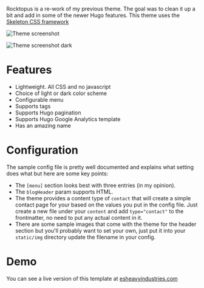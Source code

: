 Rocktopus is a re-work of my previous theme. The goal was to clean it up a bit and add in some of the newer Hugo features.
This theme uses the [Skeleton CSS framework](http://getskeleton.com/)

![Theme screenshot](https://raw.githubusercontent.com/esell/rocktopus/master/images/screenshot.png)

![Theme screenshot dark](https://raw.githubusercontent.com/esell/rocktopus/master/images/screenshot-dark.png)

# Features
* Lightweight. All CSS and no javascript
* Choice of light or dark color scheme
* Configurable menu
* Supports tags
* Supports Hugo pagination
* Supports Hugo Google Analytics template
* Has an amazing name


# Configuration
The sample config file is pretty well documented and explains what setting does what but here are some key points:

* The `[menu]` section looks best with three entries (in my opinion).
* The `blogHeader` param supports HTML.
* The theme provides a content type of `contact` that will create a simple contact page for your based on the values you put in the config file. Just create a new file under your `content` and add `type="contact"` to the frontmatter, no need to put any actual content in it.
* There are some sample images that come with the theme for the header section but you'll probably want to set your own, just put it into your `static/img` directory update the filename in your config.

# Demo
You can see a live version of this template at [esheavyindustries.com](http://esheavyindustries.com)
